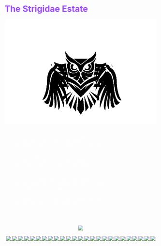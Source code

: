 <h1 style="color: rgb(159,75,255);"> The Strigidae Estate </h1>

<p align="center">
  <!-- <img src="owlgifbg.gif" align="center" alt="owl gif"> -->  
  <img src="owlgif.gif" align="center" alt="owl gif">  
</p>

<div id="poem" style="color: white">
  <p>  
  
  <pre>
    Sous les ifs noirs qui les abritent,
    Les hiboux se tiennent rangés,
    Ainsi que des dieux étrangers,
    Dardant leur oeil rouge ils méditent
    
    Sans remuer ils se tiendront 
    Jusqu'à l'heure mélancolique
    Où, poussant le soleil oblique,
    Les ténèbres s'établiront.

    Leur attitude au sage enseigne
    Qu'il faut en ce monde qu'il craigne
    Le tumulte et le mouvement ; 

    L'homme ivre d'une ombre qui passe
    Porte toujours le châtiment
    D'avoir voulu changer de place.
    </pre> 
  </p>
</div>
<br/>
<div id="stat" align="center">
  <a href="https://github.com/anuraghazra/github-readme-stats">
    <img align="center" src="https://github-readme-stats.vercel.app/api?username=BasileNq&count_private=true&show_icons=true&theme=midnight-purple&show_owner=true"/> 
  </a>
</div>

</br>


<div id="stat" align="center">
  <a href="ttps://img.shields.io">
    <!-- <img align="center" src="https://img.shields.io/badge/<WORD_ON_LEFT>-<WORD_ON_RIGHT>-informational?style=flat&logo=<LOGO_NAME>&logoColor=white&color=9745f5"/> --> 
    <img align="center" src="https://img.shields.io/badge/OS-Linux-informational?style=flat&logo=linux&logoColor=white&color=9f4bff"> 
    <img align="center" src="https://img.shields.io/badge/Editor-neovim-informational?style=flat&logo=intellij-idea&logoColor=white&color=9745f5" />
    <img align="center" src="https://img.shields.io/badge/Code-NextJs-informational?style=flat&logo=next.js&logoColor=white&color=9745f5" />
    <img align="center" src="https://img.shields.io/badge/Code-C-informational?style=flat&logo=c&logoColor=white&color=9745f5" />
    <img align="center" src="https://img.shields.io/badge/Code-C++-informational?style=flat&logo=c&logoColor=white&color=9745f5" />
    <img align="center" src="https://img.shields.io/badge/Code-Csharp-informational?style=flat&logo=sharp&logoColor=white&color=9745f5" />
    <img align="center" src="https://img.shields.io/badge/Code-Python-informational?style=flat&logo=python&logoColor=white&color=9745f5" />
    <img align="center" src="https://img.shields.io/badge/Code-JavaScript-informational?style=flat&logo=javascript&logoColor=white&color=9745f5" />
    <img align="center" src="https://img.shields.io/badge/Code-Android-informational?style=flat&logo=android&logoColor=white&color=9745f5" />
    <img align="center" src="https://img.shields.io/badge/Code-Bash-informational?style=flat&logo=bash&logoColor=white&color=9745f5" />
    <img align="center" src="https://img.shields.io/badge/Code-.Net-informational?style=flat&logo=.net&logoColor=white&color=9745f5" />
    <img align="center" src="https://img.shields.io/badge/Code-Angular-informational?style=flat&logo=Angular&logoColor=white&color=9745f5" />
    <img align="center" src="https://img.shields.io/badge/Shell-Bash-informational?style=flat&logo=gnu-bash&logoColor=white&color=9745f5" />
    <img align="center" src="https://img.shields.io/badge/Shell-Make-informational?style=flat&logo=cmake&logoColor=white&color=9745f5" />
    <img align="center" src="https://img.shields.io/badge/DB-Oracle-informational?style=flat&logo=oracle&logoColor=white&color=9745f5" />
    <img align="center" src="https://img.shields.io/badge/DB-MySQL-informational?style=flat&logo=mysql&logoColor=white&color=9745f5" />
    <img align="center" src="https://img.shields.io/badge/DB-PostgreSQL-informational?style=flat&logo=postgresql&logoColor=white&color=9745f5" />
    <img align="center" src="https://img.shields.io/badge/Tools-Docker/Podman-informational?style=flat&logo=docker&logoColor=white&color=9745f5" />
    <img align="center" src="https://img.shields.io/badge/Tools-Kubernetes-informational?style=flat&logo=kubernetes&logoColor=white&color=9745f5" />
    <img align="center" src="https://img.shields.io/badge/Tools-Ansible-informational?style=flat&logo=ansible&logoColor=white&color=9745f5" />
    <img align="center" src="https://img.shields.io/badge/Tools-Terraform-informational?style=flat&logo=terraform&logoColor=white&color=9745f5" />
    <img align="center" src="https://img.shields.io/badge/Cloud-GCP-informational?style=flat&logo=googlecloud&logoColor=white&color=9745f5" />
    <img align="center" src="https://img.shields.io/badge/Cloud-Azure-informational?style=flat&logo=azuredevops&logoColor=white&color=9745f5" />
    <img align="center" src="https://img.shields.io/badge/Security-Forensic-informational?style=flat&logo=&logoColor=white&color=9745f5" />
    <img align="center" src="https://img.shields.io/badge/Security-Network Architecture-informational?style=flat&logo=&logoColor=white&color=9745f5" />
</a>
</div>


<!-- ![BasileNq's GitHub stats](https://github-readme-stats.vercel.app/api?username=BasileNq&count_private=true&show_icons=true&theme=tokyonight&show_owner=true) -->

<!-- [![Top Langs](https://github-readme-stats.vercel.app/api/top-langs/?username=BasileNq&langs_count=8&layout=compact)](https://github.com/anuraghazra/github-readme-stats) -->





<!--
**BasileNq/BasileNq** is a ✨ _special_ ✨ repository because its `README.md` (this file) appears on your GitHub profile.

Here are some ideas to get you started:

- 🔭 I’m currently working on ...
- 🌱 I’m currently learning ...
- 👯 I’m looking to collaborate on ...
- 🤔 I’m looking for help with ...
- 💬 Ask me about ...
- 📫 How to reach me: ...
- 😄 Pronouns: ...
- ⚡ Fun fact: ...
-->

